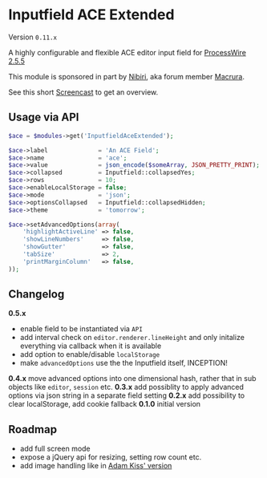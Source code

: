 # Inputfield ACE Extended
Version `0.11.x`

A highly configurable and flexible ACE editor input field for [ProcessWire 2.5.5](http://processwire.com/)

This module is sponsored in part by [Nibiri](http://nibiri.com/), aka forum member [Macrura](https://processwire.com/talk/user/136-macrura/).

See this short [Screencast](https://www.youtube.com/watch?v=4Ajiako70iY) to get an overview.

## Usage via API

```PHP
$ace = $modules->get('InputfieldAceExtended');

$ace->label              = 'An ACE Field';
$ace->name               = 'ace';
$ace->value              = json_encode($someArray, JSON_PRETTY_PRINT);
$ace->collapsed          = Inputfield::collapsedYes;
$ace->rows               = 10;
$ace->enableLocalStorage = false;
$ace->mode               = 'json';
$ace->optionsCollapsed   = Inputfield::collapsedHidden;
$ace->theme              = 'tomorrow';

$ace->setAdvancedOptions(array(
    'highlightActiveLine' => false,
    'showLineNumbers'     => false,
    'showGutter'          => false,
    'tabSize'             => 2,
    'printMarginColumn'   => false,
));
```

## Changelog


**0.5.x**

* enable field to be instantiated via `API`
* add interval check on `editor.renderer.lineHeight` and only initalize everything via callback when it is available
* add option to enable/disable `localStorage`
* make `advancedOptions` use the the Inputfield itself, INCEPTION!

**0.4.x** move advanced options into one dimensional hash, rather that in sub objects like `editor`, `session` etc.
**0.3.x** add possiblity to apply advanced options via json string in a separate field setting
**0.2.x** add possibility to clear localStorage, add cookie fallback
**0.1.0** initial version

## Roadmap

* add full screen mode
* expose a jQuery api for resizing, setting row count etc.
* add image handling like in [Adam Kiss' version](https://processwire.com/talk/topic/2277-stable-version-the-ace-editor-your-new-favorite-inputfield/?p=21948)
